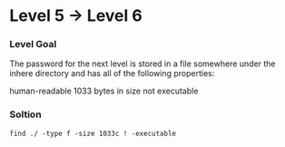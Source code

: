 # Level 5 -> Level 6

### Level Goal
The password for the next level is stored in a file somewhere under the inhere directory and has all of the following properties:

human-readable
1033 bytes in size
not executable

### Soltion
`find ./ -type f -size 1033c ! -executable`
